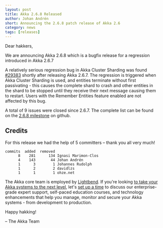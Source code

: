 ```yaml
---
layout: post
title: Akka 2.6.8 Released
author: Johan Andrén
short: Announcing the 2.6.8 patch release of Akka 2.6
category: news
tags: [releases]
---
```


Dear hakkers,

We are announcing Akka 2.6.8 which is a bugfix release for a regression introduced in Akka 2.6.7

A relatively serious regression bug in Akka Cluster Sharding was found [#29383](https://github.com/akka/akka/issues/29383) shortly after releasing Akka 2.6.7. 
The regression is triggered when Akka Cluster Sharding is used, and entities terminate without first passivating - this causes the complete shard to crash and other entities in the shard to be stopped until they receive their next message causing them to restart. 
Users with the Remember Entities feature enabled are not affected by this bug.

A total of 9 issues were closed since 2.6.7. The complete list can be found on the [2.6.8 milestone](https://github.com/akka/akka/milestone/168?closed=1) on github.

## Credits

For this release we had the help of 5 committers – thank you all very much!

```
commits  added  removed
      8    281      134 Ignasi Marimon-Clos
      4    143       44 Johan Andrén
      1      3        1 Johannes Rudolph
      1      2        2 davidlzs
      1      1        1 ohze.net
```

The Akka core team is employed by [Lightbend](https://www.lightbend.com/). If you're looking [to take your Akka systems to the next level](https://www.lightbend.com/lightbend-subscription), let's [set up a time](https://lightbend.com/contact) to discuss our enterprise-grade expert support, self-paced education courses, and technology enhancements that help you manage, monitor and secure your Akka systems - from development to production.

Happy hakking!

– The Akka Team
